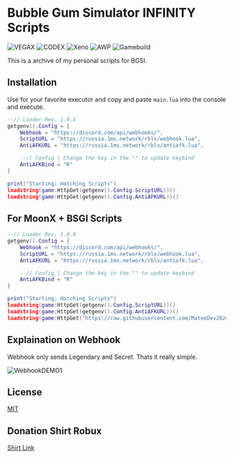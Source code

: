 # Bubble Gum Simulator INFINITY Scripts
![VEGAX](https://badge.ttsalpha.com/api?icon=android&label=VEGAX&status=WORKING&color=2bc440&iconColor=ffffff) ![CODEX](https://badge.ttsalpha.com/api?icon=android&label=CODEX&status=WORKING&color=2bc440&iconColor=ffffff) ![Xeno](https://badge.ttsalpha.com/api?icon=nvidia&label=Xeno&status=WORKING&color=2bc440&iconColor=ffffff) ![AWP](https://badge.ttsalpha.com/api?icon=nvidia&label=AWP&status=WORKING&color=2bc440&iconColor=ffffff) ![Gamebuild](https://badge.ttsalpha.com/api?icon=wegame&label=Gamebuild&status=v9677&iconColor=ffffff)


This is a archive of my personal scripts for BGSI.

## Installation

Use for your favorite executor and copy and paste `main.lua` into the console and execute.

```lua
--// Loader Rev. 1.0.4
getgenv().Config = {
    Webhook = "https://discord.com/api/webhooks/",
    ScriptURL = "https://russia.1ms.network/rblx/webhook.lua",
    AntiAFKURL = "https://russia.1ms.network/rblx/antiafk.lua",

    --// Config | Change the key in the "" to update keybind
    AntiAFKBind = "R"
}

print("Starting: Hatching Scripts")
loadstring(game:HttpGet(getgenv().Config.ScriptURL))()
loadstring(game:HttpGet(getgenv().Config.AntiAFKURL))()
```

## For MoonX + BSGI Scripts

```lua
--// Loader Rev. 1.0.4
getgenv().Config = {
    Webhook = "https://discord.com/api/webhooks/",
    ScriptURL = "https://russia.1ms.network/rblx/webhook.lua",
    AntiAFKURL = "https://russia.1ms.network/rblx/antiafk.lua",

    --// Config | Change the key in the "" to update keybind
    AntiAFKBind = "R"
}

print("Starting: Hatching Scripts")
loadstring(game:HttpGet(getgenv().Config.ScriptURL))()
loadstring(game:HttpGet(getgenv().Config.AntiAFKURL))()
loadstring(game:HttpGet("https://raw.githubusercontent.com/MateoDev2024/MoonX/main/Loader.lua"))()
```

## Explaination on Webhook
Webhook only sends Legendary and Secret. Thats it really simple.

![WebhookDEMO1](https://img.aliensbald.com/u/OdGXCS.png)


## License

[MIT](https://choosealicense.com/licenses/mit/)


## Donation Shirt Robux
[Shirt Link](https://www.roblox.com/catalog/71032498937806/chiller)
